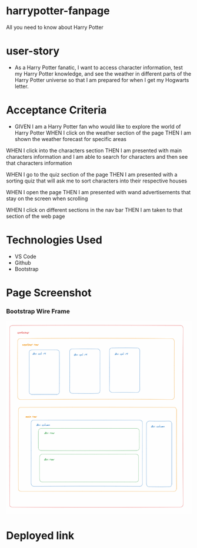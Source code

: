 # harrypotter-fanpage
All you need to know about Harry Potter

# user-story

* As a Harry Potter fanatic, I want to access character information, test my Harry Potter knowledge, and see the weather in different parts of the Harry Potter universe so that I am prepared for when I get my Hogwarts letter. 

# Acceptance Criteria

* GIVEN I am a Harry Potter fan who would like to explore the world of Harry Potter
WHEN I click on the weather section of the page 
THEN I am shown the weather forecast for specific areas 

WHEN I click into the characters section 
THEN I am presented with main characters information and I am able to search for characters and then see that characters information

WHEN I go to the quiz section of the page
THEN I am presented with a sorting quiz that will ask me to sort characters into their respective houses 

WHEN I open the page 
THEN I am presented with wand advertisements that stay on the screen when scrolling 

WHEN I click on different sections in the nav bar
THEN I am taken to that section of the web page 


# Technologies Used 

* VS Code
* Github
* Bootstrap


# Page Screenshot
### Bootstrap Wire Frame
![BootStrap Wire Frame](./assets/wireframe-bootstrap.png)

# Deployed link 
